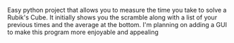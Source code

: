 Easy python project that allows you to measure the time you take to solve a Rubik's Cube. It initially shows you the scramble along with a list of your previous times and the average at the bottom. 
I'm planning on adding a GUI to make this program more enjoyable and appealing
